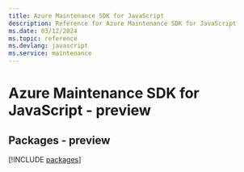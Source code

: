 ```yaml
---
title: Azure Maintenance SDK for JavaScript
description: Reference for Azure Maintenance SDK for JavaScript
ms.date: 03/12/2024
ms.topic: reference
ms.devlang: javascript
ms.service: maintenance
---
```

# Azure Maintenance SDK for JavaScript - preview
## Packages - preview
[!INCLUDE [packages](maintenance-index.md)]